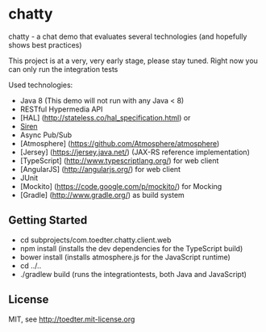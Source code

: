 chatty
======

chatty - a chat demo that evaluates several technologies (and hopefully shows best practices)

This project is at a very, very early stage, please stay tuned.
Right now you can only run the integration tests

Used technologies:
* Java 8 (This demo will not run with any Java < 8)
* RESTful Hypermedia API
 * [HAL] (http://stateless.co/hal_specification.html) or
 * [Siren](https://github.com/kevinswiber/siren)
* Async Pub/Sub
 * [Atmosphere] (https://github.com/Atmosphere/atmosphere)
* [Jersey] (https://jersey.java.net/) (JAX-RS reference implementation)
* [TypeScript] (http://www.typescriptlang.org/) for web client
* [AngularJS] (http://angularjs.org/) for web client
* JUnit
* [Mockito] (https://code.google.com/p/mockito/) for Mocking
* [Gradle] (http://www.gradle.org/) as build system

Getting Started
---------------
* cd subprojects/com.toedter.chatty.client.web
* npm install (installs the dev dependencies for the TypeScript build)
* bower install (installs atmosphere.js for the JavaScript runtime)
* cd ../..
* ./gradlew build (runs the integrationtests, both Java and JavaScript)

License
-------
MIT, see http://toedter.mit-license.org
